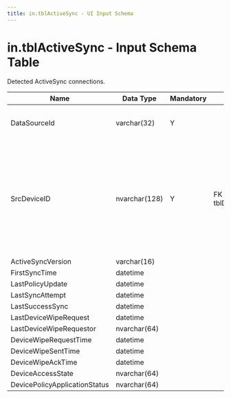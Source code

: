 ```yaml
---
title: in.tblActiveSync - UI Input Schema
---
```

# in.tblActiveSync - Input Schema Table

​​​​​Detected ActiveSync connections.​​​

| Name                          | Data Type     | Mandatory | Key                   | Comment                                                                                                                     |
|-------------------------------|---------------|-----------|-----------------------|-----------------------------------------------------------------------------------------------------------------------------|
| DataSourceId                  | varchar(32)   | Y         |                       | Unique ID of the source of this record.                                                                                     |
| SrcDeviceID                   | nvarchar(128) | Y         | ​​FK > tblDevices.SrcId | Device the ActiveSync connection was made to. This is probably anExchange or other server exposing the ActiveSync service.  |
| ActiveSyncVersion             | varchar(16)   |           |                       |                                                                                                                             |
| FirstSyncTime                 | datetime      |           |                       |                                                                                                                             |
| LastPolicyUpdate              | datetime      |           |                       |                                                                                                                             |
| LastSyncAttempt               | datetime      |           |                       |                                                                                                                             |
| LastSuccessSync               | datetime      |           |                       |                                                                                                                             |
| LastDeviceWipeRequest         | datetime      |           |                       |                                                                                                                             |
| LastDeviceWipeRequestor       | nvarchar(64)  |           |                       |                                                                                                                             |
| DeviceWipeRequestTime         | datetime      |           |                       |                                                                                                                             |
| DeviceWipeSentTime            | datetime      |           |                       |                                                                                                                             |
| DeviceWipeAckTime             | datetime      |           |                       |                                                                                                                             |
| DeviceAccessState             | nvarchar(64)  |           |                       |                                                                                                                             |
| DevicePolicyApplicationStatus | nvarchar(64)  |           |                       |                                                                                                                             |